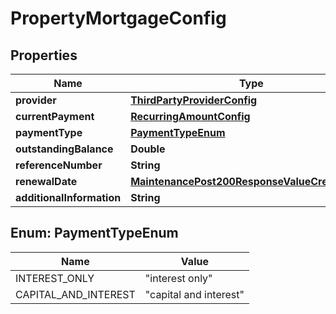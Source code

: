 

# PropertyMortgageConfig


## Properties

| Name | Type | Description | Notes |
|------------ | ------------- | ------------- | -------------|
|**provider** | [**ThirdPartyProviderConfig**](ThirdPartyProviderConfig.md) |  |  [optional] |
|**currentPayment** | [**RecurringAmountConfig**](RecurringAmountConfig.md) |  |  [optional] |
|**paymentType** | [**PaymentTypeEnum**](#PaymentTypeEnum) |  |  [optional] |
|**outstandingBalance** | **Double** |  |  [optional] |
|**referenceNumber** | **String** |  |  [optional] |
|**renewalDate** | [**MaintenancePost200ResponseValueCreatedDate**](MaintenancePost200ResponseValueCreatedDate.md) |  |  [optional] |
|**additionalInformation** | **String** |  |  [optional] |



## Enum: PaymentTypeEnum

| Name | Value |
|---- | -----|
| INTEREST_ONLY | &quot;interest only&quot; |
| CAPITAL_AND_INTEREST | &quot;capital and interest&quot; |



